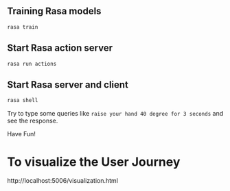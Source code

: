 ## Training Rasa models
```shell
rasa train
```

## Start Rasa action server
```shell
rasa run actions
```

## Start Rasa server and client
```bash
rasa shell
```

Try to type some queries like `raise your hand 40 degree for 3 seconds` and see the response.

Have Fun!

# To visualize the User Journey

http://localhost:5006/visualization.html
